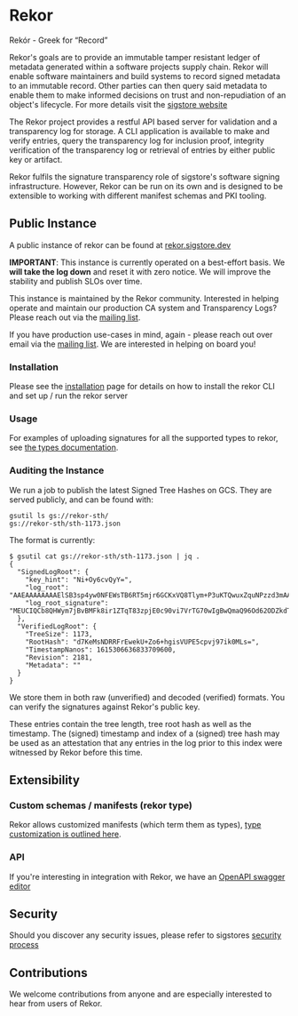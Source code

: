 # Rekor

Rekór - Greek for “Record”

Rekor's goals are to provide an immutable tamper resistant ledger of metadata generated within a software projects supply chain.
Rekor will enable software maintainers and build systems to record signed metadata to an immutable record.
Other parties can then query said metadata to enable them to make informed decisions on trust and non-repudiation of an object's lifecycle. For more details visit the [sigstore website](https://sigstore.dev)

The Rekor project provides a restful API based server for validation and a transparency log for storage.
A CLI application is available to make and verify entries, query the transparency log for inclusion proof,
integrity verification of the transparency log or retrieval of entries by either public key or artifact.

Rekor fulfils the signature transparency role of sigstore's software signing
infrastructure. However, Rekor can be run on its own and is designed to be
extensible to working with different manifest schemas and PKI tooling.

## Public Instance

A public instance of rekor can be found at [rekor.sigstore.dev](https://rekor.sigstore.dev/api/v1/log/)

**IMPORTANT**: This instance is currently operated on a best-effort basis.
We **will take the log down** and reset it with zero notice.
We will improve the stability and publish SLOs over time.

This instance is maintained by the Rekor community.
Interested in helping operate and maintain our production CA system and Transparency Logs?
Please reach out via the [mailing list](https://groups.google.com/g/sigstore-dev).

If you have production use-cases in mind, again - please reach out over email via the [mailing list](https://groups.google.com/g/sigstore-dev).
We are interested in helping on board you!

### Installation

Please see the [installation](INSTALLATION.md) page for details on how to install the rekor CLI and set up / run
the rekor server

### Usage

For examples of uploading signatures for all the supported types to rekor, see [the types documentation](types.md).

### Auditing the Instance

We run a job to publish the latest Signed Tree Hashes on GCS.
They are served publicly, and can be found with:

```
gsutil ls gs://rekor-sth/
gs://rekor-sth/sth-1173.json
```

The format is currently:

```
$ gsutil cat gs://rekor-sth/sth-1173.json | jq .
{
  "SignedLogRoot": {
    "key_hint": "Ni+Oy6cvQyY=",
    "log_root": "AAEAAAAAAAAElSB3sp4yw0NFEWsTB6RT5mjr6GCKxVQ8Tlym+P3uKTQwuxZquNPzzd3mAAAAAAAACIUAAA==",
    "log_root_signature": "MEUCIQCb8QHWym7jBvBMFk8ir1ZTqT83zpjE0c90vi7VrTG70wIgBwQmaQ96Od62ODZkdT6r1eVsl4r14tYR1MwQbkNv8ZM="
  },
  "VerifiedLogRoot": {
    "TreeSize": 1173,
    "RootHash": "d7KeMsNDRRFrEwekU+Zo6+hgisVUPE5cpvj97ik0MLs=",
    "TimestampNanos": 1615306636833709600,
    "Revision": 2181,
    "Metadata": ""
  }
}
```

We store them in both raw (unverified) and decoded (verified) formats.
You can verify the signatures against Rekor's public key.

These entries contain the tree length, tree root hash as well as the timestamp.
The (signed) timestamp and index of a (signed) tree hash may be used as an attestation that any entries in the log
prior to this index were witnessed by Rekor before this time.

## Extensibility

### Custom schemas / manifests (rekor type)

Rekor allows customized manifests (which term them as types), [type customization is outlined here](https://github.com/sigstore/rekor/tree/main/pkg/types).

### API

If you're interesting in integration with Rekor, we have an [OpenAPI swagger editor](https://sigstore.dev/swagger/)

## Security

Should you discover any security issues, please refer to sigstores [security
process](https://github.com/sigstore/community/blob/main/SECURITY.md)

## Contributions

We welcome contributions from anyone and are especially interested to hear from
users of Rekor.
